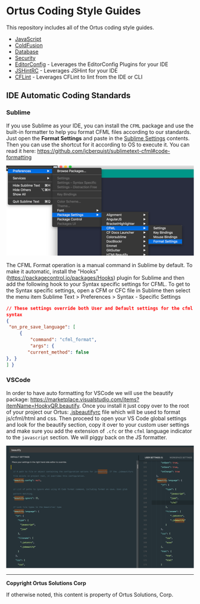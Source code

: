 # Ortus Coding Style Guides

This repository includes all of the Ortus coding style guides.

* [JavaScript](javascript.md)
* [ColdFusion](coldfusion.md)
* [Database](database.md)
* [Security](security.md)
* [EditorConfig](.editorconfig) - Leverages the EditorConfig Plugins for your IDE
* [JSHintRC](.jshintrc) - Leverages JSHint for your IDE
* [CFLint](.cflintrc) - Leverages CFLint to lint from the IDE or CLI

## IDE Automatic Coding Standards

### Sublime

If you use Sublime as your IDE, you can install the `CFML` package and use the built-in formatter to help you format CFML files according to our standards.  Just open the **Format Settings** and paste in the [Sublime Settings](cfml_format.sublime-settings) contents. Then you can use the shortcut for it according to OS to execute it. You can read it here: https://github.com/jcberquist/sublimetext-cfml#code-formatting

![sublime settings](./sublime-format-settings.png)

The CFML Format operation is a manual command in Sublime by default. To make it automatic, install the "Hooks" (https://packagecontrol.io/packages/Hooks) plugin for Sublime and then add the following hook to your Syntax specific settings for CFML. To get to the Syntax specific settings, open a CFM or CFC file in Sublime then select the menu item Sublime Text > Preferences > Syntax - Specific Settings

```json
// These settings override both User and Default settings for the cfml
syntax
{
 "on_pre_save_language": [
     {
         "command": "cfml_format",
         "args": {
        "current_method": false
}, }
] }
```

### VSCode

In order to have auto formatting for VSCode we will use the beautify package: https://marketplace.visualstudio.com/items?itemName=HookyQR.beautify.  Once you install it just copy over to the root of your project our Ortus: [.jsbeautifyrc](.jsbeautifyrc) file which will be used to format js/cfml/html and css.  Then proceed to open your VS Code global settings and look for the beautify section, copy it over to your custom user settings and make sure you add the extension of `.cfc` or the `cfml` language indicator to the `javascript` section.  We will piggy back on the JS formatter.

![vscode-beautify-settings](./vscode-beautify-settings.png)


---

**Copyright Ortus Solutions Corp**

If otherwise noted, this content is property of Ortus Solutions, Corp.
